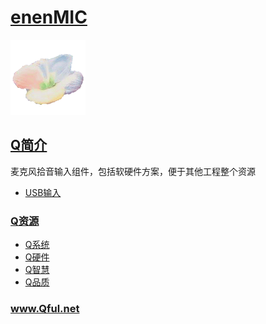 ﻿# [enenMIC](https://github.com/Qful/enenMIC) 
[![sites](Qful/Qful.png)](http://www.Qful.net)
## [Q简介](https://github.com/Qful/enMIC) 

麦克风拾音输入组件，包括软硬件方案，便于其他工程整个资源

- [USB输入](USB/)


### [Q资源](https://github.com/Qful/enMIC)

- [Q系统](https://github.com/OS-Q)
- [Q硬件](https://github.com/sochub)
- [Q智慧](https://github.com/tfzoo)
- [Q品质](https://github.com/qitas)

### www.Qful.net
